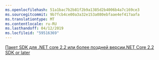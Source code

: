 ```yaml
---
ms.openlocfilehash: 51a1bac7b2b81f2b9a1385d2b4006b4a7c169ce3
ms.sourcegitcommit: 9b7fcb4ce00a3a32e153a080ebfaae4ef417aafa
ms.translationtype: MT
ms.contentlocale: ru-RU
ms.lasthandoff: 04/12/2019
ms.locfileid: "59516369"
---
```

[<span data-ttu-id="e249f-101">Пакет SDK для .NET core 2.2 или более поздней версии</span><span class="sxs-lookup"><span data-stu-id="e249f-101">.NET Core 2.2 SDK or later</span></span>](https://www.microsoft.com/net/download/all)
